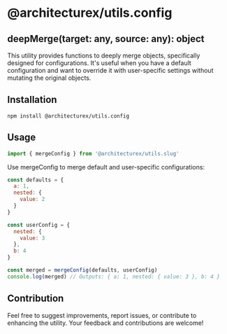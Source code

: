 # @architecturex/utils.config

## deepMerge(target: any, source: any): object

This utility provides functions to deeply merge objects, specifically designed for configurations. It's useful when you have a default configuration and want to override it with user-specific settings without mutating the original objects.

## Installation

`npm install @architecturex/utils.config`

## Usage

```javascript
import { mergeConfig } from '@architecturex/utils.slug'
```

Use mergeConfig to merge default and user-specific configurations:

```javascript
const defaults = {
  a: 1,
  nested: {
    value: 2
  }
}

const userConfig = {
  nested: {
    value: 3
  },
  b: 4
}

const merged = mergeConfig(defaults, userConfig)
console.log(merged) // Outputs: { a: 1, nested: { value: 3 }, b: 4 }
```

## Contribution

Feel free to suggest improvements, report issues, or contribute to enhancing the utility. Your feedback and contributions are welcome!
